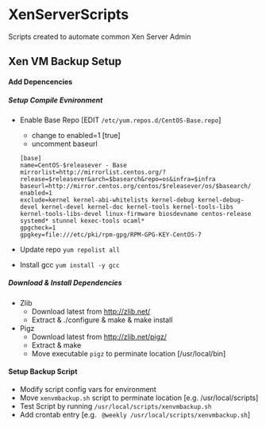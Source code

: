 # XenServerScripts
Scripts created to automate common Xen Server Admin



## Xen VM Backup Setup

#### Add Depencencies

##### Setup Compile Evnironment

- Enable Base Repo [EDIT ```/etc/yum.repos.d/CentOS-Base.repo```]
  - change to enabled=1 [true]
  - uncomment baseurl

  ```
  [base]
  name=CentOS-$releasever - Base
  mirrorlist=http://mirrorlist.centos.org/?release=$releasever&arch=$basearch&repo=os&infra=$infra
  baseurl=http://mirror.centos.org/centos/$releasever/os/$basearch/
  enabled=1
  exclude=kernel kernel-abi-whitelists kernel-debug kernel-debug-devel kernel-devel kernel-doc kernel-tools kernel-tools-libs kernel-tools-libs-devel linux-firmware biosdevname centos-release systemd* stunnel kexec-tools ocaml*
  gpgcheck=1
  gpgkey=file:///etc/pki/rpm-gpg/RPM-GPG-KEY-CentOS-7
  ```

- Update repo ```yum repolist all```

- Install gcc ```yum install -y gcc```

##### Download & Install Dependencies

+ Zlib
  + Download latest from http://zlib.net/
  + Extract & ./configure & make & make install
+ Pigz
  + Download latest from http://zlib.net/pigz/
  + Extract & make
  + Move executable ```pigz``` to perminate location [/usr/local/bin]


#### Setup Backup Script

+ Modify script config vars for environment
+ Move ```xenvmbackup.sh``` script to perminate location [e.g. /usr/local/scripts]
+ Test Script by running ```/usr/local/scripts/xenvmbackup.sh```
+ Add crontab entry [e.g. ``` @weekly /usr/local/scripts/xenvmbackup.sh```]





